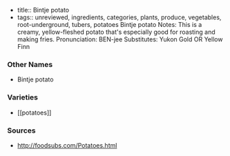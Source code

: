 - title:: Bintje potato
- tags:: unreviewed, ingredients, categories, plants, produce, vegetables, root-underground, tubers, potatoes
Bintje potato Notes: This is a creamy, yellow-fleshed potato that's especially good for roasting and making fries. Pronunciation: BEN-jee Substitutes: Yukon Gold OR Yellow Finn

### Other Names

* Bintje potato

### Varieties

* [[potatoes]]

### Sources
* http://foodsubs.com/Potatoes.html
